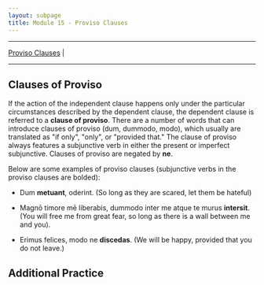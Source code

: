 ```yaml
---
layout: subpage
title: Module 15 - Proviso Clauses
---
```


***

[Proviso Clauses](#proviso-clauses) \|

***

## Clauses of Proviso

If the action of the independent clause happens only under the particular circumstances described by the dependent clause, the dependent clause is referred to a **clause of proviso**. There are a number of words that can introduce clauses of proviso (dum, dummodo, modo), which usually are translated as "if only", "only", or "provided that." The clause of proviso always features a subjunctive verb in either the present or imperfect subjunctive. Clauses of proviso are negated by **ne**.

Below are some examples of proviso clauses (subjunctive verbs in the proviso clauses are bolded):

- Dum **metuant**, oderint. (So long as they are scared, let them be hateful)

- Magnō timore mē liberabis, dummodo inter me atque te murus **intersit**. (You will free me from great fear, so long as there is a wall between me and you).

- Erimus felices, modo ne **discedas**. (We will be happy, provided that you do not leave.)

## Additional Practice
